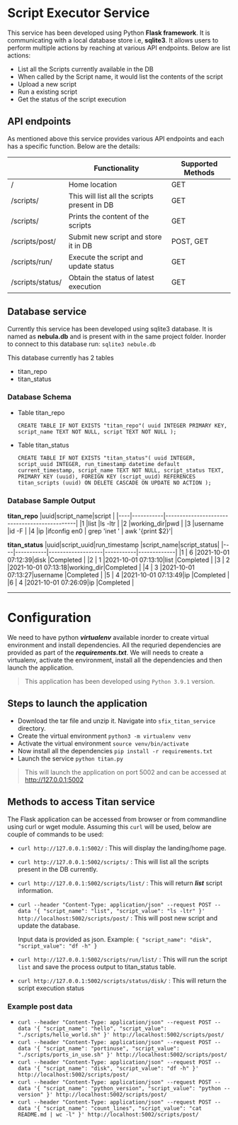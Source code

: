 # Script Executor Service
This service has been developed using Python **Flask framework**. It is communicating with a local database store i.e, **sqlite3**. It allows users to perform multiple actions by reaching at various API endpoints. Below are list actions:
- List all the Scripts currently available in the DB
- When called by the Script name, it would list the contents of the script
- Upload a new script
- Run a existing script
- Get the status of the script execution

## API endpoints
As mentioned above this service provides various API endpoints and each has a specific function. Below are the details:

|                        |Functionality                                 |Supported Methods |
|------------------------|----------------------------------------------|------------------|
|/                       |Home location                                 |GET               |
|/scripts/               |This will list all the scripts present in DB  |GET               |
|/scripts/<name>         |Prints the content of the scripts             |GET               |
|/scripts/post/          |Submit new script and store it in DB          |POST, GET         |
|/scripts/run/<name>     |Execute the script and update status          |GET               |
|/scripts/status/<name>  |Obtain the status of latest execution         |GET               |

## Database service
Currently this service has been developed using sqlite3 database. It is named as **nebula.db** and is present with in the same project folder. Inorder to connect to this database run: `sqlite3 nebule.db`

This database currently has 2 tables
- titan_repo
- titan_status

### Database Schema
- Table titan_repo

  `CREATE TABLE IF NOT EXISTS "titan_repo"(
uuid INTEGER PRIMARY KEY,
script_name TEXT NOT NULL,
script TEXT NOT NULL
);`
- Table titan_status

  `CREATE TABLE IF NOT EXISTS "titan_status"(
    uuid INTEGER,
    script_uuid INTEGER,
    run_timestamp datetime default current_timestamp,
    script_name TEXT NOT NULL,
    script_status TEXT,
    PRIMARY KEY (uuid),
    FOREIGN KEY (script_uuid)
      REFERENCES titan_scripts (uuid)
          ON DELETE CASCADE
          ON UPDATE NO ACTION
);`

### Database Sample Output

**titan_repo**
|uuid|script_name|script                                        |
|----|-----------|----------------------------------------------|
|1   |list       |ls -ltr                                       |
|2   |working_dir|pwd                                           |
|3   |username   |id -F                                         |
|4   |ip         |ifconfig en0 | grep 'inet ' | awk '{print $2}'|

**titan_status**
|uuid|script_uuid|run_timestamp      |script_name|script_status|
|----|-----------|-------------------|-----------|-------------|
|1   |   6       |2021-10-01 07:12:39|disk       |Completed    |
|2   |   1       |2021-10-01 07:13:10|list       |Completed    |
|3   |   2       |2021-10-01 07:13:18|working_dir|Completed    |
|4   |   3       |2021-10-01 07:13:27|username   |Completed    |
|5   |   4       |2021-10-01 07:13:49|ip         |Completed    |
|6   |   4       |2021-10-01 07:26:09|ip         |Completed    |

---

# Configuration
We need to have python ***virtualenv*** available inorder to create virtual environment and install dependencies. All the requried dependencies are provided as part of the ***requirements.txt***.
We will needs to create a virtualenv, activate the environment, install all the dependencies and then launch the application.
> This application has been developed using `Python 3.9.1` version.

## Steps to launch the application
- Download the tar file and unzip it. Navigate into `sfix_titan_service` directory.
- Create the virtual environment `python3 -m virtualenv venv`
- Activate the virtual environment `source venv/bin/activate`
- Now install all the dependencies `pip install -r requirements.txt`
- Launch the service `python titan.py`
> This will launch the application on port 5002 and can be accessed at http://127.0.0.1:5002

## Methods to access Titan service
The Flask application can be accessed from browser or from commandline using curl or wget module.
Assuming this `curl` will be used, below are couple of commands to be used:
- `curl http://127.0.0.1:5002/` : This will display the landing/home page.
- `curl http://127.0.0.1:5002/scripts/` : This will list all the scripts present in the DB currently.
- `curl http://127.0.0.1:5002/scripts/list/` : This will return ***list*** script information.
- `curl --header "Content-Type: application/json" --request POST --data '{ "script_name": "list", "script_value": "ls -ltr" }' http://localhost:5002/scripts/post/` : This will post new script and update the database.

    Input data is provided as json. Example: `{ "script_name": "disk", "script_value": "df -h" }`
- `curl http://127.0.0.1:5002/scripts/run/list/` : This will run the script `list` and save the process output to titan_status table.
- `curl http://127.0.0.1:5002/scripts/status/disk/` : This will return the script execution status

### Example post data
- `curl --header "Content-Type: application/json" --request POST --data '{ "script_name": "hello", "script_value": "./scripts/hello_world.sh" }' http://localhost:5002/scripts/post/`
- `curl --header "Content-Type: application/json" --request POST --data '{ "script_name": "portinuse", "script_value": "./scripts/ports_in_use.sh" }' http://localhost:5002/scripts/post/`
- `curl --header "Content-Type: application/json" --request POST --data '{ "script_name": "disk", "script_value": "df -h" }' http://localhost:5002/scripts/post/`
- `curl --header "Content-Type: application/json" --request POST --data '{ "script_name": "python_version", "script_value": "python --version" }' http://localhost:5002/scripts/post/`
- `curl --header "Content-Type: application/json" --request POST --data '{ "script_name": "count_lines", "script_value": "cat README.md | wc -l" }' http://localhost:5002/scripts/post/`
